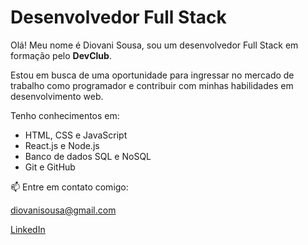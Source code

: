 <body>
    <div class="container">
        <h1>Desenvolvedor Full Stack</h1>
        <p>Olá! Meu nome é Diovani Sousa, sou um desenvolvedor Full Stack em formação pelo <strong>DevClub</strong>.</p>
        <p>Estou em busca de uma oportunidade para ingressar no mercado de trabalho como programador e contribuir com minhas habilidades em desenvolvimento web.</p>
        <p>Tenho conhecimentos em:</p>
        <ul>
            <li>HTML, CSS e JavaScript</li>
            <li>React.js e Node.js</li>
            <li>Banco de dados SQL e NoSQL</li>
            <li>Git e GitHub</li>
        </ul>
        <div class="contact">
            <p>📫 Entre em contato comigo:</p>
            <p><a href="mailto:diovanisousa@gmail.com">diovanisousa@gmail.com</a></p>
            <p><a href="https://www.linkedin.com/in/diovani-sousa-792a6b354">LinkedIn</a></p>
        </div>
    </div>
</body>
</html>
